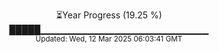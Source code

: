 <p align="center">
⏳Year Progress (19.25 %)<br>
█████▁▁▁▁▁▁▁▁▁▁▁▁▁▁▁▁▁▁▁▁▁▁▁▁▁ <br>
<sub>Updated: Wed, 12 Mar 2025 06:03:41 GMT</sub>
</p>

